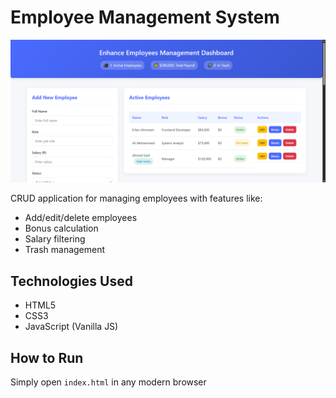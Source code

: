 # Employee Management System

![System Screenshot](./screenshot.png) 

CRUD application for managing employees with features like:
- Add/edit/delete employees
- Bonus calculation
- Salary filtering
- Trash management

## Technologies Used
- HTML5
- CSS3
- JavaScript (Vanilla JS)

## How to Run
Simply open `index.html` in any modern browser